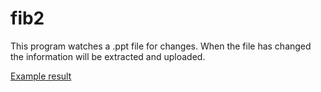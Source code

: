 fib2
====

This program watches a .ppt file for changes. 
When the file has changed the information will be extracted and uploaded.

[Example result](informatik.fh-brandenburg.de/news)
